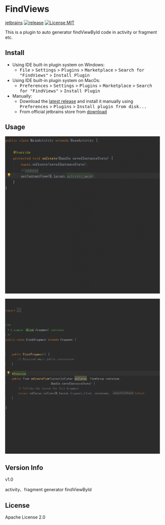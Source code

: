 # FindViews
[jetbrains](https://plugins.jetbrains.com/plugin/12609-findviews)
[ ![release](https://img.shields.io/badge/Release-V1.0-blue.svg)](https://github.com/a741762308/FindViews/releases)
[![License MIT](http://img.shields.io/badge/license-MIT-orange.svg)](https://raw.githubusercontent.com/a741762308/FindViews/master/LICENSE)

This is a plugin to auto generator findViewById code in activity or fragment etc.

## Install   
- Using IDE built-in plugin system on Windows:
  - <kbd>File</kbd> > <kbd>Settings</kbd> > <kbd>Plugins</kbd> > <kbd>Marketplace</kbd> > <kbd>Search for "FindViews"</kbd> > <kbd>Install Plugin</kbd>
- Using IDE built-in plugin system on MacOs:
  - <kbd>Preferences</kbd> > <kbd>Settings</kbd> > <kbd>Plugins</kbd> > <kbd>Marketplace</kbd> > <kbd>Search for "FindViews"</kbd> > <kbd>Install Plugin</kbd>
- Manually:
  - Download the [latest release](https://github.com/a741762308/FindViews/releases) and install it manually using <kbd>Preferences</kbd> > <kbd>Plugins</kbd> > <kbd>Install plugin from disk...</kbd>
  - From official jetbrains store from [download](https://plugins.jetbrains.com/plugin/12609-findviews)
 
 ## Usage
 
 ![activity.gif](/screenshot/activity.gif)
 
 ![fragment.gif](/screenshot/fragment.gif)
 
 ## Version Info
 v1.0 
 
 activity、fragment generator findViewById

 ## License
  Apache License 2.0
